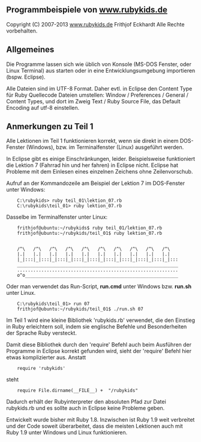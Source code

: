 Programmbeispiele von www.rubykids.de
-------------------------------------

Copyright (C) 2007-2013 www.rubykids.de Frithjof Eckhardt
Alle Rechte vorbehalten.

Allgemeines
-----------

Die Programme lassen sich wie üblich von Konsole (MS-DOS Fenster, oder Linux Terminal) 
aus starten oder in eine Entwicklungsumgebung importieren (bspw. Eclipse).

Alle Dateien sind im UTF-8 Format. Daher evtl. in Eclipse den Content Type für
Ruby Quellecode Dateien umstellen: Window / Preferences / General / Content Types, und dort im Zweig Text / Ruby Source File, das Default Encoding auf utf-8 einstellen.


Anmerkungen zu Teil 1
---------------------

Alle Lektionen im Teil 1 funktionieren korrekt, wenn sie direkt in einem DOS-Fenster (Windows), 
bzw. im Terminalfenster (Linux) ausgeführt werden. 

In Eclipse gibt es einige Einschränkungen, leider. Beispielsweise
funktioniert die Lektion 7 (Fahrrad hin und her fahren) in Eclipse nicht.
Eclipse hat Probleme mit dem Einlesen eines einzelnen Zeichens ohne 
Zeilenvorschub.
  
Aufruf an der Kommandozeile am Beispiel der Lektion 7 im DOS-Fenster unter Windows:


        C:\rubykids> ruby teil_01\lektion_07.rb
        C:\rubykids\teil_01> ruby lektion_07.rb


Dasselbe im Terminalfenster unter Linux:


        frithjof@ubuntu:~/rubykids$ ruby teil_01/lektion_07.rb 
        frithjof@ubuntu:~/rubykids/teil_01$ ruby lektion_07.rb 


        /^\   /^\   /^\   /^\   /^\   /^\   /^\   /^\   /^\   /^\   
        |.|   |.|   |.|   |.|   |.|   |.|   |.|   |.|   |.|   |.|   
        |_|:::|_|:::|_|:::|_|:::|_|:::|_|:::|_|:::|_|:::|_|:::|_|:::
        ____________________________________________________________
        ............................................................
        o^o_________________________________________________________

Oder man verwendet das Run-Script, **run.cmd** unter Windows bzw. **run.sh** unter Linux.

        C:\rubykids\teil_01> run 07
        frithjof@ubuntu:~/rubykids/teil_01$ ./run.sh 07 

Im Teil 1 wird eine kleine Bibliothek 'rubykids.rb' verwendet, die den Einstieg
in Ruby erleichtern soll, indem sie englische Befehle und Besonderheiten
der Sprache Ruby versteckt. 

Damit diese Bibliothek durch den 'require' Befehl auch beim Ausführen der
Programme in Eclipse korrekt gefunden wird, sieht der 'require' Befehl hier 
etwas komplizierter aus. Anstatt

        require 'rubykids'

steht

        require File.dirname(__FILE__) +  "/rubykids"

Dadurch erhält der Rubyinterpreter den absoluten Pfad zur Datei rubykids.rb
und es sollte auch in Eclipse keine Probleme geben.

Entwickelt wurde bisher mit Ruby 1.8. Inzwischen ist Ruby 1.9 weit verbreitet und der Code soweit überarbeitet,
dass die meisten Lektionen auch mit Ruby 1.9 unter Windows und Linux funktionieren.
